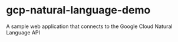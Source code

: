 # gcp-natural-language-demo
A sample web application that connects to the Google Cloud Natural Language API 
